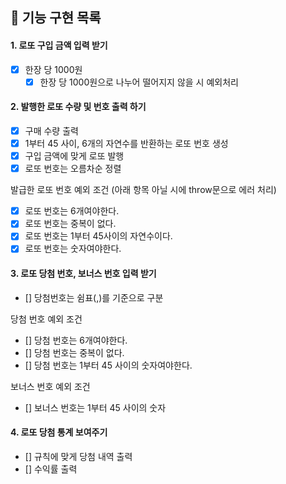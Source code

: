 ## 🚀 기능 구현 목록

#### 1. 로또 구입 금액 입력 받기

- [x] 한장 당 1000원
  - [x] 한장 당 1000원으로 나누어 떨어지지 않을 시 예외처리

#### 2. 발행한 로또 수량 및 번호 출력 하기

- [x] 구매 수량 출력
- [x] 1부터 45 사이, 6개의 자연수를 반환하는 로또 번호 생성
- [x] 구입 금액에 맞게 로또 발행
- [x] 로또 번호는 오름차순 정렬

발급한 로또 번호 예외 조건 (아래 항목 아닐 시에 throw문으로 에러 처리)

- [x] 로또 번호는 6개여야한다.
- [x] 로또 번호는 중복이 없다.
- [x] 로또 번호는 1부터 45사이의 자연수이다.
- [x] 로또 번호는 숫자여야한다.

#### 3. 로또 당첨 번호, 보너스 번호 입력 받기

- [] 당첨번호는 쉼표(,)를 기준으로 구분

당첨 번호 예외 조건

- [] 당첨 번호는 6개여야한다.
- [] 당첨 번호는 중복이 없다.
- [] 당첨 번호는 1부터 45 사이의 숫자여야한다.

보너스 번호 예외 조건

- [] 보너스 번호는 1부터 45 사이의 숫자

#### 4. 로또 당첨 통계 보여주기

- [] 규칙에 맞게 당첨 내역 출력
- [] 수익률 출력
